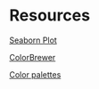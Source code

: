# Resources

[Seaborn Plot](https://seaborn.pydata.org/api.html)

[ColorBrewer](https://colorbrewer2.org/#type=sequential&scheme=BuGn&n=3)

[Color palettes](https://seaborn.pydata.org/tutorial/color_palettes.html?highlight=color)
